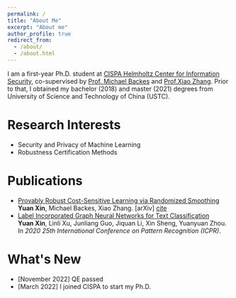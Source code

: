 ```yaml
---
permalink: /
title: "About Me"
excerpt: "About me"
author_profile: true
redirect_from: 
  - /about/
  - /about.html
---
```

I am a first-year Ph.D. student at [CISPA Helmholtz Center for Information Security](https://cispa.de/en), co-supervised by [Prof. Michael Backes](https://cispa.de/en/about/director-page) and [Prof.Xiao Zhang](https://xiao-zhang.net/). Prior to that, I obtained my bachelor (2018) and master (2021) degrees from University of Science and Technology of China (USTC). 

Research Interests
======
- Security and Privacy of Machine Learning
- Robustness Certification Methods

Publications
======
- [Provably Robust Cost-Sensitive Learning via Randomized Smoothing
](https://arxiv.org/abs/2310.08732)\
<b>Yuan Xin</b>,  Michael Backes, Xiao Zhang.
[arXiv] [cite](https://arxiv.org/abs/2310.08732)
- [Label Incorporated Graph Neural Networks for Text Classification](https://ieeexplore.ieee.org/document/9413086)\
<b>Yuan Xin</b>,  Linli Xu, Junliang Guo, Jiquan Li, Xin Sheng, Yuanyuan Zhou.
In *2020 25th International Conference on Pattern Recognition (ICPR)*.

What's New
======
- [November 2022] QE passed
- [March 2022] I joined CISPA to start my Ph.D.
